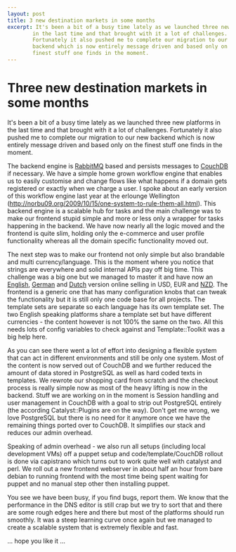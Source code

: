 ```yaml
---
layout: post
title: 3 new destination markets in some months
excerpt: It's been a bit of a busy time lately as we launched three new platforms
        in the last time and that brought with it a lot of challenges.
        Fortunately it also pushed me to complete our migration to our new
        backend which is now entirely message driven and based only on the
        finest stuff one finds in the moment.
---
```


Three new destination markets in some months
============================================

It's been a bit of a busy time lately as we launched three new platforms
in the last time and that brought with it a lot of challenges.
Fortunately it also pushed me to complete our migration to our new
backend which is now entirely message driven and based only on the
finest stuff one finds in the moment.

The backend engine is [RabbitMQ][1] based and persists messages to
[CouchDB][2] if necessary. We have a simple home grown workflow engine
that enables us to easily customise and change flows like what happens
if a domain gets registered or exactly when we charge a user. I spoke
about an early version of this workflow engine last year at the erlounge
Wellington
(http://norbu09.org/2009/10/15/one-system-to-rule-them-all.html). This
backend engine is a scalable hub for tasks and the main challenge was to
make our frontend stupid simple and more or less only a wrapper for
tasks happening in the backend. We have now nearly all the logic moved
and the frontend is quite slim, holding only the e-commerce and user
profile functionality whereas all the domain specific functionality
moved out.

The next step was to make our frontend not only simple but also
brandable and multi currency/language. This is the moment where you
notice that strings are everywhere and solid internal APIs pay off big
time. This challenge was a big one but we managed to master it and have
now an [English][3], [German][4] and [Dutch][5] version online selling
in USD, EUR and [NZD][6]. The frontend is a generic one that has many
configuration knobs that can tweak the functionality but it is still
only one code base for all projects. The template sets are separate so
each language has its own template set. The two English speaking
platforms share a template set but have different currencies - the
content however is not 100% the same on the two. All this needs lots of
config variables to check against and Template::Toolkit was a big help
here.

As you can see there went a lot of effort into designing a flexible
system that can act in different environments and still be only
one system. Most of the content is now served out of CouchDB and we
further reduced the amount of data stored in PostgreSQL as well as hard
coded texts in templates. We rewrote our shopping card from scratch and
the checkout process is really simple now as most of the heavy lifting
is now in the backend. Stuff we are working on in the moment is Session
handling and user management in CouchDB with a goal to strip out
PostgreSQL entirely (the according Catalyst::Plugins are on the way).
Don't get me wrong, we love PostgreSQL but there is no need for it
anymore once we have the remaining things ported over to CouchDB. It
simplifies our stack and reduces our admin overhead.

Speaking of admin overhead - we also run all setups (including local
development VMs) off a puppet setup and code/template/CouchDB rollout is
done via capistrano which turns out to work quite well with catalyst and
perl. We roll out a new frontend webserver in about half an hour 
from bare debian to running frontend with the most time being spent
waiting for puppet and no manual step other then installing puppet.

You see we have been busy, if you find bugs, report them. We know that
the performance in the DNS editor is still crap but we try to sort that
and there are some rough edges here and there but most of the platforms
should run smoothly. It was a steep learning curve once again but we
managed to create a scalable system that is extremely flexible and fast.

... hope you like it ...

[1]: http://rabbitmq.com
[2]: http://couchdb.apache.org
[3]: http://iWantMyName.com
[6]: http://iWantMyName.co.nz
[4]: http://meinName.com
[5]: http://benikvrij.nl
